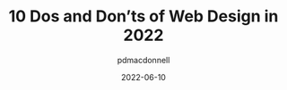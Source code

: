 ---
author: pdmacdonnell
date: 2022-06-10
permalink: false
publisher: designerdepot
tags:
  - design
  - principles
target_url: https://www.webdesignerdepot.com/2022/06/10-dos-and-donts-of-web-design-in-2022/
title: 10 Dos and Don’ts of Web Design in 2022
---